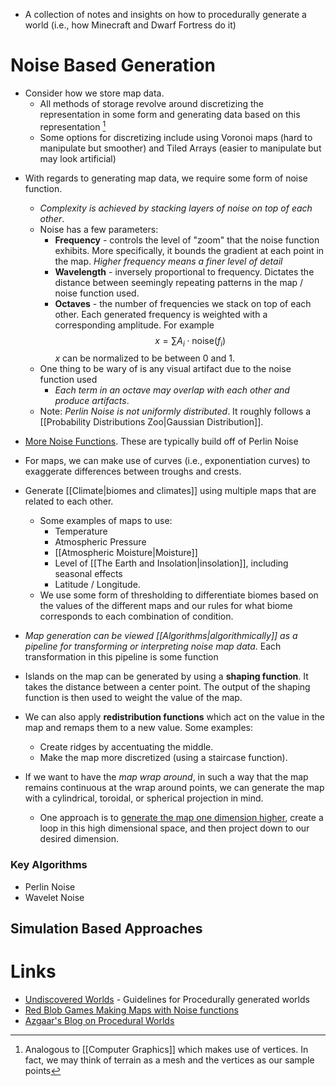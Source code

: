 * A collection of notes and insights on how to procedurally generate a world (i.e., how Minecraft and Dwarf Fortress do it)
# Noise Based Generation
* Consider how we store map data.
	* All methods of storage revolve around discretizing the representation in some form and generating data based on this representation [^cg]
	* Some options for discretizing include using Voronoi maps (hard to manipulate but smoother) and Tiled Arrays (easier to manipulate but may look artificial)

[^cg]: Analogous to [[Computer Graphics]] which makes use of vertices. In fact, we may think of terrain as a mesh and the vertices as our sample points


* With regards to generating map data, we require some form of noise function.
	* *Complexity is achieved by stacking layers of noise on top of each other*.
	* Noise has a few parameters: 
		* **Frequency** - controls the level of "zoom" that the noise function exhibits. More specifically, it bounds the gradient at each point in the map. *Higher frequency means a finer level of detail*
		* **Wavelength** - inversely proportional to frequency. Dictates the distance between seemingly repeating patterns in the map / noise function used.
		* **Octaves** - the number of frequencies we stack on top of each other. Each generated frequency is weighted with a corresponding amplitude.  For example
		  $$
		  x = \sum A_i \cdot \text{noise}(f_i)
		  $$
		  $x$ can be normalized to be between $0$ and $1$. 
	* One thing to be wary of is any visual artifact due to the noise function used
		* *Each term in an octave may overlap with each other and produce artifacts*. 
	* Note: *Perlin Noise is not uniformly distributed*. It roughly follows a [[Probability Distributions Zoo|Gaussian Distribution]].


* [More Noise Functions](https://www.decarpentier.nl/scape-procedural-basics). These are typically build off of Perlin Noise

* For maps, we can make use of curves (i.e., exponentiation curves) to exaggerate differences between troughs and crests.
* Generate [[Climate|biomes and climates]] using multiple maps that are related to each other. 
	* Some examples of maps to use:
		* Temperature 
		* Atmospheric Pressure
		* [[Atmospheric Moisture|Moisture]]
		* Level of [[The Earth and Insolation|insolation]], including seasonal effects
		* Latitude / Longitude.
	* We use some form of thresholding to differentiate biomes based on the values of the  different maps and our rules for what biome corresponds to each combination of condition.

* *Map generation can be viewed [[Algorithms|algorithmically]] as a pipeline for transforming or interpreting noise map data*. Each transformation in this pipeline is some function

* Islands on the map can be generated by using a **shaping function**. It takes the distance between a center point. The output of the shaping function is then used to weight the value of the map. 
* We can also apply **redistribution functions** which act on the value in the map and remaps them to a new value. Some examples:
	* Create ridges by accentuating the middle.
	* Make the map more discretized (using a staircase function).

* If we want to have the *map wrap around*, in such a way that the map remains continuous at the wrap around points, we can generate the map with a cylindrical, toroidal, or spherical projection in mind. 
	* One approach is to [generate the map one dimension higher](https://ronvalstar.nl/creating-tileable-noise-maps), create a loop in this high dimensional space, and then project down to our desired dimension. 
### Key Algorithms
* Perlin Noise
* Wavelet Noise

## Simulation Based Approaches


# Links
* [Undiscovered Worlds](https://undiscoveredworlds.blogspot.com/2019/01/aims-and-methods.html) - Guidelines for Procedurally generated worlds
* [Red Blob Games Making Maps with Noise functions](https://www.redblobgames.com/maps/terrain-from-noise/)
* [Azgaar's Blog on Procedural Worlds](https://azgaar.wordpress.com/)
